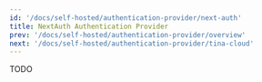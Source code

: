 ```yaml
---
id: '/docs/self-hosted/authentication-provider/next-auth'
title: NextAuth Authentication Provider
prev: '/docs/self-hosted/authentication-provider/overview'
next: '/docs/self-hosted/authentication-provider/tina-cloud'
---
```


TODO
